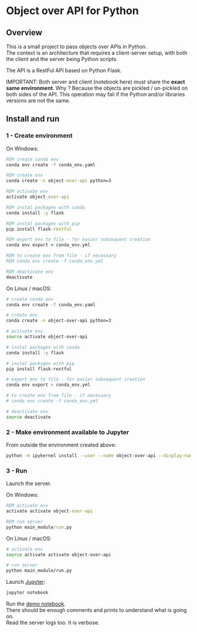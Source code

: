 # Object over API for Python

## Overview

This is a small project to pass objects over APIs in Python.   
The context is an architecture that requires a client-server setup, with both the client and the server being Python scripts.

The API is a RestFul API based on Python Flask.

IMPORTANT: Both server and client (notebook here) must share the **exact same environment**. Why ? Because the objects are pickled / un-pickled on both sides of the API. This operation may fail if the Python and/or libraries versions are not the same.

## Install and run

### 1 - Create environment

On Windows:

```bat
REM create conda env
conda env create -f conda_env.yaml

REM create env
conda create -n object-over-api python=3

REM activate env
activate object-over-api

REM instal packages with conda
conda install -y flask

REM instal packages with pip
pip install flask-restful

REM export env to file - for easier subsequent creation
conda env export > conda_env.yml

REM to create env from file - if necessary
REM conda env create -f conda_env.yml

REM deactivate env
deactivate
```

On Linux / macOS:

```bash
# create conda env
conda env create -f conda_env.yaml

# create env
conda create -n object-over-api python=3

# activate env
source activate object-over-api

# instal packages with conda
conda install -y flask

# instal packages with pip
pip install flask-restful

# export env to file - for easier subsequent creation
conda env export > conda_env.yml

# to create env from file - if necessary
# conda env create -f conda_env.yml

# deactivate env
source deactivate
```

### 2 - Make environment available to Jupyter

From outside the environment created above:

```bash
python -m ipykernel install --user --name object-over-api --display-name "Python object-over-api"
```

### 3 - Run

Launch the server.

On Windows:

```bat
REM activate env
activate activate object-over-api

REM run server
python main_module/run.py
```

On Linux / macOS:

```bash
# activate env
source activate activate object-over-api

# run server
python main_module/run.py
```

Launch [Jupyter](http://jupyter.org/):
```bash
jupyter notebook
```

Run the [demo notebook](http://nbviewer.jupyter.org/github/PierreMarion23/Python-object-over-API/blob/master/demo_Python-object-over-API.ipynb).  
There should be enough comments and prints to understand what is going on.  
Read the server logs too. It is verbose.

